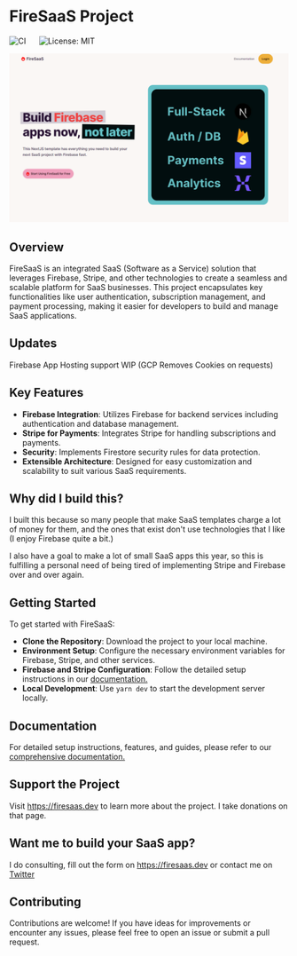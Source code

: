 # FireSaaS Project

![CI](https://github.com/AgentBurgundy/fire-saas/actions/workflows/ci.yml/badge.svg) &nbsp;&nbsp;&nbsp;&nbsp; ![License: MIT](https://img.shields.io/badge/License-MIT-yellow.svg)

![FireSaaS](./public/firesaas.png)

## **Overview**

FireSaaS is an integrated SaaS (Software as a Service) solution that leverages Firebase, Stripe, and other technologies to create a seamless and scalable platform for SaaS businesses. This project encapsulates key functionalities like user authentication, subscription management, and payment processing, making it easier for developers to build and manage SaaS applications.

## **Updates**

Firebase App Hosting support WIP (GCP Removes Cookies on requests)

## **Key Features**

- **Firebase Integration**: Utilizes Firebase for backend services including authentication and database management.
- **Stripe for Payments**: Integrates Stripe for handling subscriptions and payments.
- **Security**: Implements Firestore security rules for data protection.
- **Extensible Architecture**: Designed for easy customization and scalability to suit various SaaS requirements.

## **Why did I build this?**

I built this because so many people that make SaaS templates charge a lot of money for them, and the ones that exist don't use technologies that I like (I enjoy Firebase quite a bit.)

I also have a goal to make a lot of small SaaS apps this year, so this is fulfilling a personal need of being tired of implementing Stripe and Firebase over and over again.

## **Getting Started**

To get started with FireSaaS:

- **Clone the Repository**: Download the project to your local machine.
- **Environment Setup**: Configure the necessary environment variables for Firebase, Stripe, and other services.
- **Firebase and Stripe Configuration**: Follow the detailed setup instructions in our [documentation.](https://docs.firesaas.dev)
- **Local Development**: Use `yarn dev` to start the development server locally.

## **Documentation**

For detailed setup instructions, features, and guides, please refer to our [comprehensive documentation.](https://docs.firesaas.dev)

## **Support the Project**

Visit https://firesaas.dev to learn more about the project. I take donations on that page.

## **Want me to build your SaaS app?**

I do consulting, fill out the form on https://firesaas.dev or contact me on [Twitter](https://twitter.com/addicted_to_ai)

## **Contributing**

Contributions are welcome! If you have ideas for improvements or encounter any issues, please feel free to open an issue or submit a pull request.
